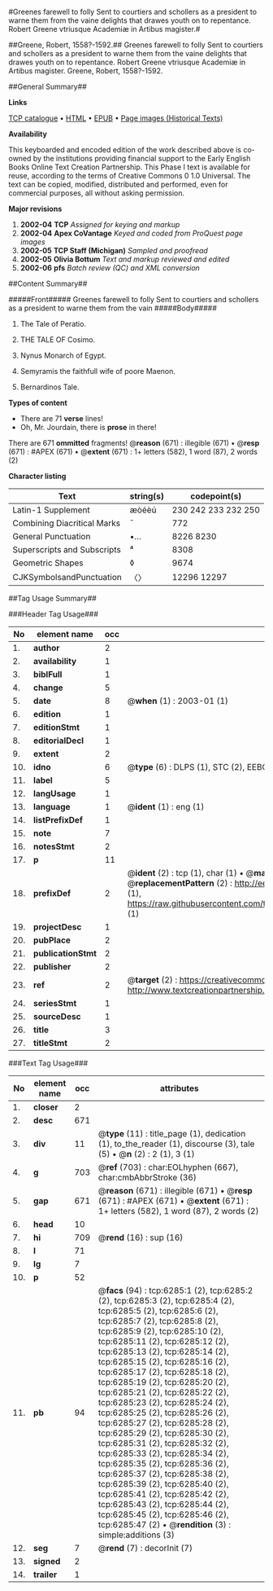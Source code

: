#Greenes farewell to folly Sent to courtiers and schollers as a president to warne them from the vaine delights that drawes youth on to repentance. Robert Greene vtriusque Academiæ in Artibus magister.#

##Greene, Robert, 1558?-1592.##
Greenes farewell to folly Sent to courtiers and schollers as a president to warne them from the vaine delights that drawes youth on to repentance. Robert Greene vtriusque Academiæ in Artibus magister.
Greene, Robert, 1558?-1592.

##General Summary##

**Links**

[TCP catalogue](http://www.ota.ox.ac.uk/tcp/)  • 
[HTML](http://tei.it.ox.ac.uk/tcp/Texts-HTML/free/A02/A02099.html)  • 
[EPUB](http://tei.it.ox.ac.uk/tcp/Texts-EPUB/free/A02/A02099.epub) • 
[Page images (Historical Texts)](https://data.historicaltexts.jisc.ac.uk/view?pubId=eebo-99841687e&pageId=eebo-99841687e-6285-1)

**Availability**

This keyboarded and encoded edition of the
	       work described above is co-owned by the institutions
	       providing financial support to the Early English Books
	       Online Text Creation Partnership. This Phase I text is
	       available for reuse, according to the terms of Creative
	       Commons 0 1.0 Universal. The text can be copied,
	       modified, distributed and performed, even for
	       commercial purposes, all without asking permission.

**Major revisions**

1. __2002-04__ __TCP__ *Assigned for keying and markup*
1. __2002-04__ __Apex CoVantage__ *Keyed and coded from ProQuest page images*
1. __2002-05__ __TCP Staff (Michigan)__ *Sampled and proofread*
1. __2002-05__ __Olivia Bottum__ *Text and markup reviewed and edited*
1. __2002-06__ __pfs__ *Batch review (QC) and XML conversion*

##Content Summary##

#####Front#####
Greenes farewell to folly Sent to courtiers and schollers as a president to warne them from the vain
#####Body#####

1. The Tale of Peratio.

1. THE TALE OF Cosimo.

1. Nynus Monarch of Egypt.

1. Semyramis the faithfull wife of poore Maenon.

1. Bernardinos Tale.

**Types of content**

  * There are 71 **verse** lines!
  * Oh, Mr. Jourdain, there is **prose** in there!

There are 671 **ommitted** fragments! 
 @__reason__ (671) : illegible (671)  •  @__resp__ (671) : #APEX (671)  •  @__extent__ (671) : 1+ letters (582), 1 word (87), 2 words (2)

**Character listing**


|Text|string(s)|codepoint(s)|
|---|---|---|
|Latin-1 Supplement|æòéèú|230 242 233 232 250|
|Combining             Diacritical Marks|̄|772|
|General Punctuation|•…|8226 8230|
|Superscripts             and Subscripts|⁴|8308|
|Geometric Shapes|◊|9674|
|CJKSymbolsandPunctuation|〈〉|12296 12297|

##Tag Usage Summary##

###Header Tag Usage###

|No|element name|occ|attributes|
|---|---|---|---|
|1.|__author__|2||
|2.|__availability__|1||
|3.|__biblFull__|1||
|4.|__change__|5||
|5.|__date__|8| @__when__ (1) : 2003-01 (1)|
|6.|__edition__|1||
|7.|__editionStmt__|1||
|8.|__editorialDecl__|1||
|9.|__extent__|2||
|10.|__idno__|6| @__type__ (6) : DLPS (1), STC (2), EEBO-CITATION (1), PROQUEST (1), VID (1)|
|11.|__label__|5||
|12.|__langUsage__|1||
|13.|__language__|1| @__ident__ (1) : eng (1)|
|14.|__listPrefixDef__|1||
|15.|__note__|7||
|16.|__notesStmt__|2||
|17.|__p__|11||
|18.|__prefixDef__|2| @__ident__ (2) : tcp (1), char (1)  •  @__matchPattern__ (2) : ([0-9\-]+):([0-9IVX]+) (1), (.+) (1)  •  @__replacementPattern__ (2) : http://eebo.chadwyck.com/downloadtiff?vid=$1&page=$2 (1), https://raw.githubusercontent.com/textcreationpartnership/Texts/master/tcpchars.xml#$1 (1)|
|19.|__projectDesc__|1||
|20.|__pubPlace__|2||
|21.|__publicationStmt__|2||
|22.|__publisher__|2||
|23.|__ref__|2| @__target__ (2) : https://creativecommons.org/publicdomain/zero/1.0/ (1), http://www.textcreationpartnership.org/docs/. (1)|
|24.|__seriesStmt__|1||
|25.|__sourceDesc__|1||
|26.|__title__|3||
|27.|__titleStmt__|2||


###Text Tag Usage###

|No|element name|occ|attributes|
|---|---|---|---|
|1.|__closer__|2||
|2.|__desc__|671||
|3.|__div__|11| @__type__ (11) : title_page (1), dedication (1), to_the_reader (1), discourse (3), tale (5)  •  @__n__ (2) : 2 (1), 3 (1)|
|4.|__g__|703| @__ref__ (703) : char:EOLhyphen (667), char:cmbAbbrStroke (36)|
|5.|__gap__|671| @__reason__ (671) : illegible (671)  •  @__resp__ (671) : #APEX (671)  •  @__extent__ (671) : 1+ letters (582), 1 word (87), 2 words (2)|
|6.|__head__|10||
|7.|__hi__|709| @__rend__ (16) : sup (16)|
|8.|__l__|71||
|9.|__lg__|7||
|10.|__p__|52||
|11.|__pb__|94| @__facs__ (94) : tcp:6285:1 (2), tcp:6285:2 (2), tcp:6285:3 (2), tcp:6285:4 (2), tcp:6285:5 (2), tcp:6285:6 (2), tcp:6285:7 (2), tcp:6285:8 (2), tcp:6285:9 (2), tcp:6285:10 (2), tcp:6285:11 (2), tcp:6285:12 (2), tcp:6285:13 (2), tcp:6285:14 (2), tcp:6285:15 (2), tcp:6285:16 (2), tcp:6285:17 (2), tcp:6285:18 (2), tcp:6285:19 (2), tcp:6285:20 (2), tcp:6285:21 (2), tcp:6285:22 (2), tcp:6285:23 (2), tcp:6285:24 (2), tcp:6285:25 (2), tcp:6285:26 (2), tcp:6285:27 (2), tcp:6285:28 (2), tcp:6285:29 (2), tcp:6285:30 (2), tcp:6285:31 (2), tcp:6285:32 (2), tcp:6285:33 (2), tcp:6285:34 (2), tcp:6285:35 (2), tcp:6285:36 (2), tcp:6285:37 (2), tcp:6285:38 (2), tcp:6285:39 (2), tcp:6285:40 (2), tcp:6285:41 (2), tcp:6285:42 (2), tcp:6285:43 (2), tcp:6285:44 (2), tcp:6285:45 (2), tcp:6285:46 (2), tcp:6285:47 (2)  •  @__rendition__ (3) : simple:additions (3)|
|12.|__seg__|7| @__rend__ (7) : decorInit (7)|
|13.|__signed__|2||
|14.|__trailer__|1||
